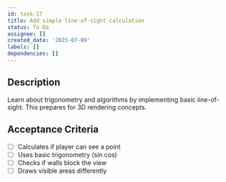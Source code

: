 ```yaml
---
id: task-17
title: Add simple line-of-sight calculation
status: To Do
assignee: []
created_date: '2025-07-09'
labels: []
dependencies: []
---
```


## Description

Learn about trigonometry and algorithms by implementing basic line-of-sight. This prepares for 3D rendering concepts.

## Acceptance Criteria

- [ ] Calculates if player can see a point
- [ ] Uses basic trigonometry (sin cos)
- [ ] Checks if walls block the view
- [ ] Draws visible areas differently
